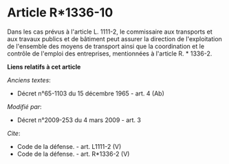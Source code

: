# Article R*1336-10

Dans les cas prévus à l'article L. 1111-2, le commissaire aux transports et aux travaux publics et de bâtiment peut assurer
la direction de l'exploitation de l'ensemble des moyens de transport ainsi que la coordination et le contrôle de l'emploi des
entreprises, mentionnées à l'article R. * 1336-2.

**Liens relatifs à cet article**

_Anciens textes_:

  - Décret n°65-1103 du 15 décembre 1965 - art. 4 (Ab)

_Modifié par_:

  - Décret n°2009-253 du 4 mars 2009 - art. 3

_Cite_:

  - Code de la défense. - art. L1111-2 (V)
  - Code de la défense. - art. R*1336-2 (V)
